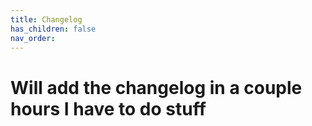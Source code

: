 ```yaml
---
title: Changelog
has_children: false
nav_order: 
---
```


# Will add the changelog in a couple hours I have to do stuff
